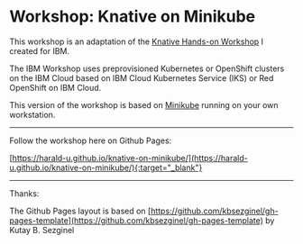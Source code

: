 # Workshop: Knative on Minikube

This workshop is an adaptation of the [Knative Hands-on Workshop](https://harald-u.github.io/knative-handson-workshop/) I created for IBM.

The IBM Workshop uses preprovisioned Kubernetes or OpenShift clusters on the IBM Cloud based on IBM Cloud Kubernetes Service (IKS) or Red OpenShift on IBM Cloud.

This version of the workshop is based on [Minikube](https://minikube.sigs.k8s.io/docs/) running on your own workstation.  

---

Follow the workshop here on Github Pages: 

[https://harald-u.github.io/knative-on-minikube/](https://harald-u.github.io/knative-on-minikube/){:target="_blank"}


---

Thanks: 

The Github Pages layout is based on [https://github.com/kbsezginel/gh-pages-template](https://github.com/kbsezginel/gh-pages-template) by Kutay B. Sezginel